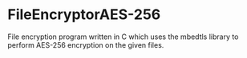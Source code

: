 # FileEncryptorAES-256
File encryption program written in C which uses the mbedtls library to perform AES-256 encryption on the given files.
